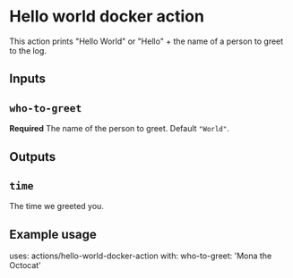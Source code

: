 # Hello world docker action 
 
This action prints "Hello World" or "Hello" + the name of a person to greet to the 
log. 
 
## Inputs 
 
## `who-to-greet` 
 
**Required** The name of the person to greet. Default `"World"`. 
 
## Outputs 
 
## `time` 
 
The time we greeted you. 
 
## Example usage 
 
uses: actions/hello-world-docker-action 
with: 
  who-to-greet: 'Mona the Octocat'